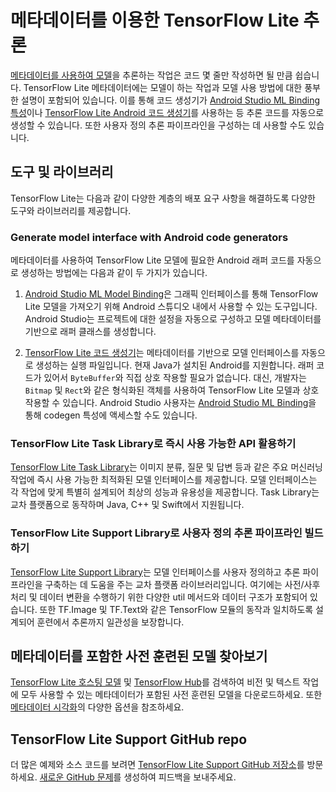 # 메타데이터를 이용한 TensorFlow Lite 추론

[메타데이터를 사용하여 모델](../convert/metadata.md)을 추론하는 작업은 코드 몇 줄만 작성하면 될 만큼 쉽습니다. TensorFlow Lite 메타데이터에는 모델이 하는 작업과 모델 사용 방법에 대한 풍부한 설명이 포함되어 있습니다. 이를 통해 코드 생성기가 [Android Studio ML Binding 특성](codegen.md#mlbinding)이나 [TensorFlow Lite Android 코드 생성기](codegen.md#codegen)를 사용하는 등 추론 코드를 자동으로 생성할 수 있습니다. 또한 사용자 정의 추론 파이프라인을 구성하는 데 사용할 수도 있습니다.

## 도구 및 라이브러리

TensorFlow Lite는 다음과 같이 다양한 계층의 배포 요구 사항을 해결하도록 다양한 도구와 라이브러리를 제공합니다.

### Generate model interface with Android code generators

메타데이터를 사용하여 TensorFlow Lite 모델에 필요한 Android 래퍼 코드를 자동으로 생성하는 방법에는 다음과 같이 두 가지가 있습니다.

1. [Android Studio ML Model Binding](codegen.md#mlbinding)은 그래픽 인터페이스를 통해 TensorFlow Lite 모델을 가져오기 위해 Android 스튜디오 내에서 사용할 수 있는 도구입니다. Android Studio는 프로젝트에 대한 설정을 자동으로 구성하고 모델 메타데이터를 기반으로 래퍼 클래스를 생성합니다.

2. [TensorFlow Lite 코드 생성기](codegen.md)는 메타데이터를 기반으로 모델 인터페이스를 자동으로 생성하는 실행 파일입니다. 현재 Java가 설치된 Android를 지원합니다. 래퍼 코드가 있어서 `ByteBuffer`와 직접 상호 작용할 필요가 없습니다. 대신, 개발자는 `Bitmap` 및 `Rect`와 같은 형식화된 객체를 사용하여 TensorFlow Lite 모델과 상호 작용할 수 있습니다. Android Studio 사용자는 [Android Studio ML Binding](codegen.md#generate-code-with-android-studio-ml-model-binding)을 통해 codegen 특성에 액세스할 수도 있습니다.

### TensorFlow Lite Task Library로 즉시 사용 가능한 API 활용하기

[TensorFlow Lite Task Library](task_library/overview.md)는 이미지 분류, 질문 및 답변 등과 같은 주요 머신러닝 작업에 즉시 사용 가능한 최적화된 모델 인터페이스를 제공합니다. 모델 인터페이스는 각 작업에 맞게 특별히 설계되어 최상의 성능과 유용성을 제공합니다. Task Library는 교차 플랫폼으로 동작하며 Java, C++ 및 Swift에서 지원됩니다.

### TensorFlow Lite Support Library로 사용자 정의 추론 파이프라인 빌드하기

[TensorFlow Lite Support Library](lite_support.md)는 모델 인터페이스를 사용자 정의하고 추론 파이프라인을 구축하는 데 도움을 주는 교차 플랫폼 라이브러리입니다. 여기에는 사전/사후 처리 및 데이터 변환을 수행하기 위한 다양한 util 메서드와 데이터 구조가 포함되어 있습니다. 또한 TF.Image 및 TF.Text와 같은 TensorFlow 모듈의 동작과 일치하도록 설계되어 훈련에서 추론까지 일관성을 보장합니다.

## 메타데이터를 포함한 사전 훈련된 모델 찾아보기

[TensorFlow Lite 호스팅 모델](https://www.tensorflow.org/lite/guide/hosted_models) 및 [TensorFlow Hub](https://tfhub.dev/s?deployment-format=lite)를 검색하여 비전 및 텍스트 작업에 모두 사용할 수 있는 메타데이터가 포함된 사전 훈련된 모델을 다운로드하세요. 또한 [메타데이터 시각화](../convert/metadata.md#visualize-the-metadata)의 다양한 옵션을 참조하세요.

## TensorFlow Lite Support GitHub repo

더 많은 예제와 소스 코드를 보려면 [TensorFlow Lite Support GitHub 저장소](https://github.com/tensorflow/tflite-support)를 방문하세요. [새로운 GitHub 문제](https://github.com/tensorflow/tflite-support/issues/new)를 생성하여 피드백을 보내주세요.
